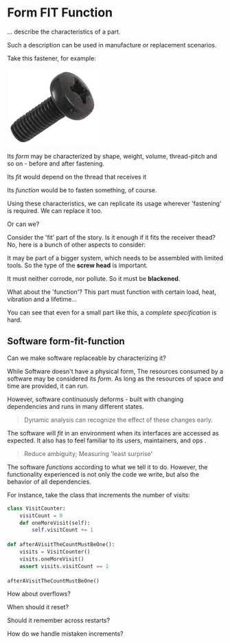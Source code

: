 # Form FIT Function

... describe the characteristics of a part.

Such a description can be used in manufacture or replacement scenarios.

Take this fastener, for example:

![fastener](images/blackenedscrew.jpg "fastener")

Its _form_ may be characterized by
shape, weight, volume, thread-pitch and so on - before and after fastening.

Its _fit_ would depend on the thread that receives it

Its _function_ would be to fasten something, of course.

Using these characteristics, we can replicate its usage wherever
'fastening' is required.
We can replace it too.

Or can we?

Consider the 'fit' part of the story.
Is it enough if it fits the receiver thead?
No, here is a bunch of other aspects to consider:

It may be part of a bigger system,
which needs to be assembled with limited tools.
So the type of the **screw head** is important.

It must neither corrode, nor pollute. So it must be **blackened**.

What about the 'function'?
This part must function with certain load, heat, vibration and a lifetime...

You can see that even for a small part like this,
a _complete specification_ is hard.

## Software form-fit-function

Can we make software replaceable by characterizing it?

While Software doesn't have a physical form,
The resources consumed by a software may be considered its _form_.
As long as the resources of space and time are provided,
it can run.

However, software continuously deforms -
built with changing dependencies and runs in many different states.

> Dynamic analysis can recognize the effect of these changes early.

The software will _fit_ in an environment when
its interfaces are accessed as expected.
It also has to feel familiar to its users, maintainers, and ops .

> Reduce ambiguity; Measuring 'least surprise'

The software _functions_ according to what we tell it to do.
However, the functionality experienced is not only the code we write,
but also the behavior of all dependencies.

> 

For instance, take the class that increments the number of visits:

```python
class VisitCounter:
    visitCount = 0
    def oneMoreVisit(self):
        self.visitCount += 1

def afterAVisitTheCountMustBeOne():
    visits = VisitCounter()
    visits.oneMoreVisit()
    assert visits.visitCount == 1

afterAVisitTheCountMustBeOne()
```

How about overflows?

When should it reset?

Should it remember across restarts?

How do we handle mistaken increments?
